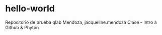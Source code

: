 # hello-world
Repositorio de prueba qlab
Mendoza, jacqueline.mendoza
Clase - Intro a Github & Phyton